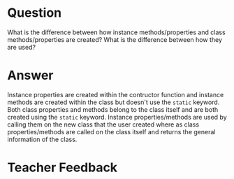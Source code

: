 # Question

What is the difference between how instance methods/properties and class methods/properties are created? What is the difference between how they are used?

# Answer
Instance properties are created within the contructor function and instance methods are created within the class but doesn't use the `static` keyword. Both class properties and methods belong to the class itself and are both created using the `static` keyword. Instance properties/methods are used by calling them on the new class that the user created where as class properties/methods are called on the class itself and returns the general information of the class.

# Teacher Feedback
